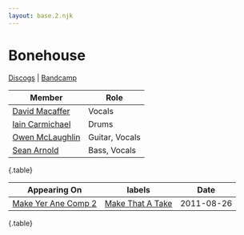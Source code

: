 ```yaml
---
layout: base.2.njk
---
```


# Bonehouse

[Discogs](https://www.discogs.com/artist/3379038-Bonehouse-2) | [Bandcamp](https://bonehouseuk.bandcamp.com/)

| Member | Role |
|---|---|
| [David Macaffer](../david-macaffer) | Vocals |
| [Iain Carmichael](../iain-carmichael) | Drums |
| [Owen McLaughlin](../owen-mclaughlin) | Guitar, Vocals |
| [Sean Arnold](../sean-arnold) | Bass, Vocals |

{.table}

| Appearing On | labels | Date |
|---|---|---|
[Make Yer Ane Comp 2](../../releases/various-make-yer-ane-comp-2) | [Make That A Take](../../labels/make-that-a-take) | 2011-08-26 |

{.table}